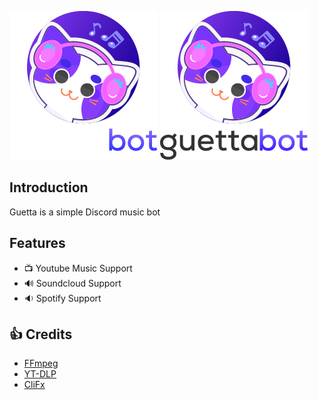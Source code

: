 ![Guetta Logo](/assets/logo-white.png#gh-dark-mode-only)
![Guetta Logo](/assets/logo-dark.png#gh-light-mode-only)

## Introduction

Guetta is a simple Discord music bot

## Features
* :tv: Youtube Music Support
* :loud_sound: Soundcloud Support
* :sound: Spotify Support

## :+1: Credits

* [FFmpeg](https://git.ffmpeg.org/ffmpeg.git)
* [YT-DLP](https://github.com/yt-dlp/yt-dlp)
* [CliFx](https://github.com/Tyrrrz/CliFx)